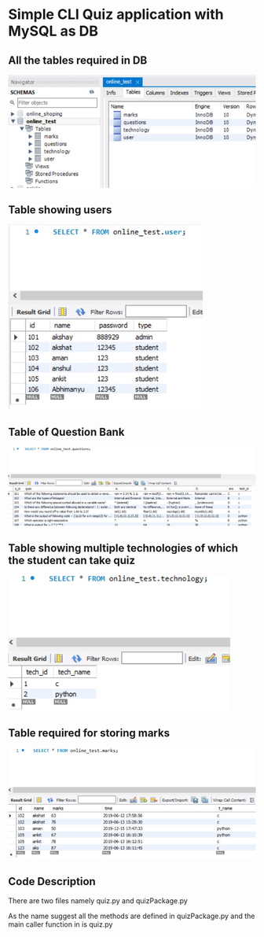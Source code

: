 <h1>Simple CLI Quiz application with MySQL as DB</h1>

<h2>All the tables required in DB</h2>

![alt text](https://github.com/Akshay-ST/quiz/blob/master/tables.jpg?raw=true)

<h2>Table  showing users</h2>

![alt text](https://github.com/Akshay-ST/quiz/blob/master/table-users.jpg?raw=true)

<h2>Table of Question Bank</h2>

![alt text](https://github.com/Akshay-ST/quiz/blob/master/table-ques.jpg?raw=true)

<h2>Table showing multiple technologies of which the student can take quiz</h2>

![alt text](https://github.com/Akshay-ST/quiz/blob/master/table-tech.jpg?raw=true)

<h2>Table required for storing marks</h2>

![alt text](https://github.com/Akshay-ST/quiz/blob/master/table-marks.jpg?raw=true)


<h2>Code Description</h2>
<p> There are two files namely quiz.py and quizPackage.py</p>
<p>As the name suggest all the methods are defined in quizPackage.py and the main caller function in is quiz.py </p>
